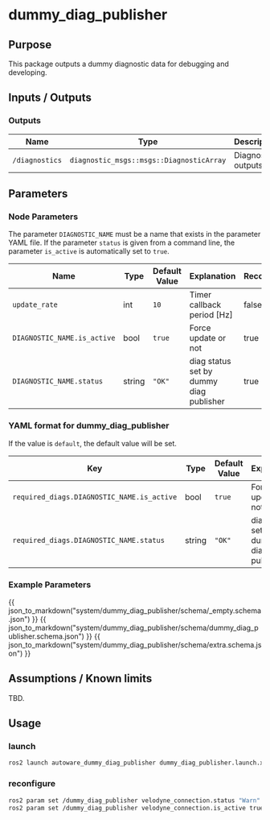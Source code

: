 # dummy_diag_publisher

## Purpose

This package outputs a dummy diagnostic data for debugging and developing.

## Inputs / Outputs

### Outputs

| Name           | Type                                     | Description         |
| -------------- | ---------------------------------------- | ------------------- |
| `/diagnostics` | `diagnostic_msgs::msgs::DiagnosticArray` | Diagnostics outputs |

## Parameters
### Node Parameters

The parameter `DIAGNOSTIC_NAME` must be a name that exists in the parameter YAML file. If the parameter `status` is given from a command line, the parameter `is_active` is automatically set to `true`.

| Name                        | Type   | Default Value | Explanation                             | Reconfigurable |
| --------------------------- | ------ | ------------- | --------------------------------------- | -------------- |
| `update_rate`               | int    | `10`          | Timer callback period [Hz]              | false          |
| `DIAGNOSTIC_NAME.is_active` | bool   | `true`        | Force update or not                     | true           |
| `DIAGNOSTIC_NAME.status`    | string | `"OK"`        | diag status set by dummy diag publisher | true           |

### YAML format for dummy_diag_publisher

If the value is `default`, the default value will be set.

| Key                                        | Type   | Default Value | Explanation                             |
| ------------------------------------------ | ------ | ------------- | --------------------------------------- |
| `required_diags.DIAGNOSTIC_NAME.is_active` | bool   | `true`        | Force update or not                     |
| `required_diags.DIAGNOSTIC_NAME.status`    | string | `"OK"`        | diag status set by dummy diag publisher |

### Example Parameters

{{ json_to_markdown("system/dummy_diag_publisher/schema/_empty.schema.json") }}
{{ json_to_markdown("system/dummy_diag_publisher/schema/dummy_diag_publisher.schema.json") }}
{{ json_to_markdown("system/dummy_diag_publisher/schema/extra.schema.json") }}

## Assumptions / Known limits

TBD.

## Usage

### launch

```sh
ros2 launch autoware_dummy_diag_publisher dummy_diag_publisher.launch.xml
```

### reconfigure

```sh
ros2 param set /dummy_diag_publisher velodyne_connection.status "Warn"
ros2 param set /dummy_diag_publisher velodyne_connection.is_active true
```

